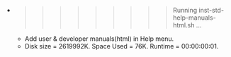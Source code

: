 * >>>>>>>>> Running inst-std-help-manuals-html.sh ...
  * Add user & developer manuals(html) in Help menu.
  * Disk size = 2619992K. Space Used = 76K. Runtime = 00:00:00:01.

